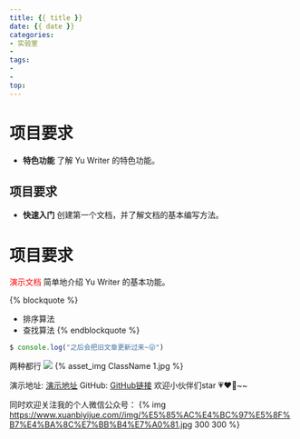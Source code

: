 ```yaml
---
title: {{ title }}
date: {{ date }}
categories: 
- 实验室
- 
tags:
-
-
top:
---
```



# 项目要求
* **特色功能** 了解 Yu Writer 的特色功能。
## 项目要求
* **快速入门** 创建第一个文档，并了解文档的基本编写方法。

# 项目要求
<font color="#FF0000"> 演示文档 </font>简单地介绍 Yu Writer 的基本功能。

{% blockquote %}
* 排序算法
* 查找算法
{% endblockquote %}

``` javascript
$ console.log("之后会把旧文章更新过来~😜")
```

两种都行
![](1.jpg)
{% asset_img ClassName 1.jpg %}


演示地址: [演示地址](https://yllg.github.io/ZWJ/)
GitHub: [GitHub链接](https://github.com/yllg/ZWJ)
欢迎小伙伴们star 💗❤️💖~~

同时欢迎关注我的个人微信公众号：
{% img https://www.xuanbiyijue.com//img/%E5%85%AC%E4%BC%97%E5%8F%B7%E4%BA%8C%E7%BB%B4%E7%A0%81.jpg 300 300 %}
